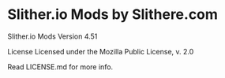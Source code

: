 # Slither.io Mods by Slithere.com
Slither.io Mods Version 4.51

License
Licensed under the Mozilla Public License, v. 2.0

Read LICENSE.md for more info.
